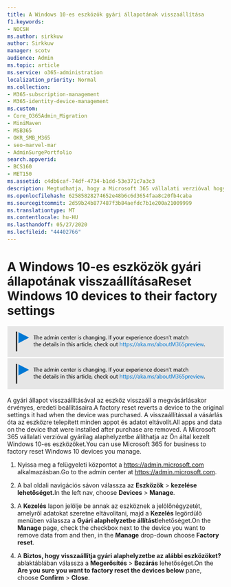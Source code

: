 ```yaml
---
title: A Windows 10-es eszközök gyári állapotának visszaállítása
f1.keywords:
- NOCSH
ms.author: sirkkuw
author: Sirkkuw
manager: scotv
audience: Admin
ms.topic: article
ms.service: o365-administration
localization_priority: Normal
ms.collection:
- M365-subscription-management
- M365-identity-device-management
ms.custom:
- Core_O365Admin_Migration
- MiniMaven
- MSB365
- OKR_SMB_M365
- seo-marvel-mar
- AdminSurgePortfolio
search.appverid:
- BCS160
- MET150
ms.assetid: c4db6caf-74df-4734-b1dd-53e371c7a3c3
description: Megtudhatja, hogy a Microsoft 365 vállalati verzióval hogyan állíthatja vissza gyárilag az Ön által kezelt Windows 10-es eszközöket, és hogyan állíthatja vissza őket az eredeti beállításokhoz vásárláskor.
ms.openlocfilehash: 62585828274652e48b6c6d3654faa8c20fb4caba
ms.sourcegitcommit: 2d59b24b877487f3b84aefdc7b1e200a21009999
ms.translationtype: MT
ms.contentlocale: hu-HU
ms.lasthandoff: 05/27/2020
ms.locfileid: "44402766"
---
```

# <a name="reset-windows-10-devices-to-their-factory-settings"></a><span data-ttu-id="6806e-103">A Windows 10-es eszközök gyári állapotának visszaállítása</span><span class="sxs-lookup"><span data-stu-id="6806e-103">Reset Windows 10 devices to their factory settings</span></span>

<span data-ttu-id="6806e-104">[![A megjelenő címke figyelmeztet a felügyeleti központ változásaira, további részleteket itt talál: aka.ms/aboutM365preview.](../media/m365admincenterchanging.png)](https://docs.microsoft.com/office365/admin/microsoft-365-admin-center-preview)</span><span class="sxs-lookup"><span data-stu-id="6806e-104">[![Label to let you know the admin center is changing and you can find more details at aka.ms/aboutM365preview.](../media/m365admincenterchanging.png)](https://docs.microsoft.com/office365/admin/microsoft-365-admin-center-preview)</span></span>

<span data-ttu-id="6806e-105">A gyári állapot visszaállításával az eszköz visszaáll a megvásárlásakor érvényes, eredeti beállításaira.</span><span class="sxs-lookup"><span data-stu-id="6806e-105">A factory reset reverts a device to the original settings it had when the device was purchased.</span></span> <span data-ttu-id="6806e-106">A visszaállítással a vásárlás óta az eszközre telepített minden appot és adatot eltávolít.</span><span class="sxs-lookup"><span data-stu-id="6806e-106">All apps and data on the device that were installed after purchase are removed.</span></span> <span data-ttu-id="6806e-107">A Microsoft 365 vállalati verzióval gyárilag alaphelyzetbe állíthatja az Ön által kezelt Windows 10-es eszközöket.</span><span class="sxs-lookup"><span data-stu-id="6806e-107">You can use Microsoft 365 for business to factory reset Windows 10 devices you manage.</span></span>
  
1. <span data-ttu-id="6806e-108">Nyissa meg a felügyeleti központot a <a href="https://go.microsoft.com/fwlink/p/?linkid=837890" target="_blank">https://admin.microsoft.com</a> alkalmazásban.</span><span class="sxs-lookup"><span data-stu-id="6806e-108">Go to the admin center at <a href="https://go.microsoft.com/fwlink/p/?linkid=837890" target="_blank">https://admin.microsoft.com</a>.</span></span>
    
2. <span data-ttu-id="6806e-109">A bal oldali navigációs sávon válassza az **Eszközök** \> **kezelése lehetőséget.**</span><span class="sxs-lookup"><span data-stu-id="6806e-109">In the left nav, choose **Devices** \> **Manage**.</span></span>

3. <span data-ttu-id="6806e-110">A **Kezelés** lapon jelölje be annak az eszköznek a jelölőnégyzetét, amelyről adatokat szeretne eltávolítani, majd a **Kezelés** legördülő menüben válassza a **Gyári alaphelyzetbe állítást**lehetőséget.</span><span class="sxs-lookup"><span data-stu-id="6806e-110">On the **Manage** page, check the checkbox next to the device you want to remove data from and then, in the **Manage** drop-down choose **Factory reset**.</span></span>
    
4. <span data-ttu-id="6806e-111">A **Biztos, hogy visszaállítja gyári alaphelyzetbe az alábbi eszközöket?** ablaktáblában válassza a **Megerősítés** \> **Bezárás** lehetőséget.</span><span class="sxs-lookup"><span data-stu-id="6806e-111">On the **Are you sure you want to factory reset the devices below** pane, choose **Confirm** \> **Close**.</span></span>
    
  

